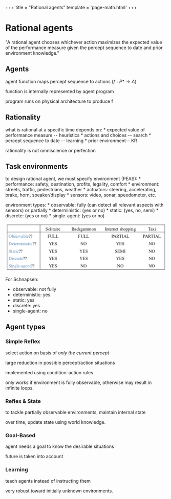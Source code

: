 +++
title = "Rational agents"
template = 'page-math.html'
+++
# Rational agents

"A rational agent chooses whichever action maximizes the expected value of the performance measure given the percept sequence to date and prior environment knowledge."

## Agents
agent function maps percept sequence to actions ($f: P* \rightarrow A$)

function is internally represented by agent program

program runs on physical architecture to produce f

## Rationality
what is rational at a specific time depends on:
    * expected value of performance measure -- heuristics
    * actions and choices -- search
    * percept sequence to date -- learning
    * prior environment-- KR

rationality is not omniscience or perfection

## Task environments

to design rational agent, we must specify environment (PEAS):
    * performance: safety, destination, profits, legality, comfort
    * environment: streets, traffic, pedestrians, weather
    * actuators: steering, accelerating, brake, horn, speaker/display
    * sensors: video, sonar, speedometer, etc.

environment types:
    * observable: fully (can detect all relevant aspects with sensors) or partially
    * deterministic: (yes or no)
    * static: (yes, no, semi)
    * discrete: (yes or no)
    * single-agent: (yes or no)

![Environment types table](environment-types.png)

For Schnapsen:
* observable: not fully
* deterministic: yes
* static: yes
* discrete: yes
* single-agent: no

## Agent types

### Simple Reflex
select action on basis of _only the current percept_

large reduction in possible percept/action situations

implemented using condition-action rules

only works if environment is fully observable, otherwise may result in infinite loops.

### Reflex & State
to tackle partially observable environments, maintain internal state

over time, update state using world knowledge.

### Goal-Based
agent needs a goal to know the desirable situations

future is taken into account

### Learning
teach agents instead of instructing them

very robust toward initially unknown environments.

